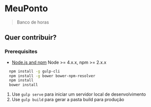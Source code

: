 # MeuPonto
> Banco de horas


## Quer contribuir?
### Prerequisites

- [Node.js and npm](nodejs.org) Node >= 4.x.x, npm >= 2.x.x

```sh
  npm install -g gulp-cli
  npm install -g bower bower-npm-resolver
  npm install 
  bower install
```

1. Use `gulp serve` para iniciar um servidor local de desenvolvimento
2. Use `gulp build` para gerar a pasta build para produção
